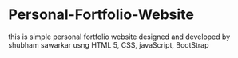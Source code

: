 # Personal-Fortfolio-Website
this is simple personal fortfolio website designed and developed by shubham sawarkar usng HTML 5, CSS, javaScript, BootStrap
